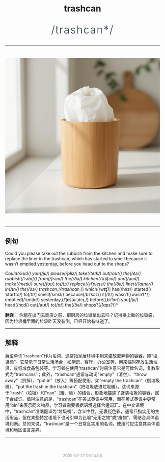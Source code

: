 <div align="center">

# trashcan

<div style="margin: 30px 0;">
<h1 style="font-size: 2.5em; font-weight: 300; letter-spacing: 2px; margin: 0; color: #2c3e50;">
/trashcan*/
</h1>
</div>

</div>

---

<div align="center" style="margin: 40px 0;">

![trashcan](images/trashcan.png)

</div>

---

## 例句

Could you please take out the rubbish from the kitchen and make sure to replace the liner in the trashcan, which has started to smell because it wasn’t emptied yesterday, before you head out to the shops?

*Could(/kʊd/) you(/ju/) please(/pliz/) take(/teɪk/) out(/aʊt/) the(/ðə/) rubbish(/ˈrəbɪʃ/) from(/frəm/) the(/ðə/) kitchen(/ˈkɪʧən/) and(/ənd/) make(/meɪk/) sure(/ʃʊr/) to(/tɪ/) replace(/ˌriˈpleɪs/) the(/ðə/) liner(/ˈlaɪnər/) in(/ɪn/) the(/ðə/) trashcan,(/trashcan*,/) which(/wɪʧ/) has(/həz/) started(/ˈstɑrtɪd/) to(/tɪ/) smell(/smɛl/) because(/bɪˈkəz/) it(/ɪt/) wasn’t(/wasn’t*/) emptied(/ˈɛmtid/) yesterday,(/ˈjɛstərˌdeɪ,/) before(/ˌbiˈfɔr/) you(/ju/) head(/hɛd/) out(/aʊt/) to(/tɪ/) the(/ðə/) shops?(/ʃɑps?/)*

**翻译：** 你能在出门去商店之前，把厨房的垃圾拿出去吗？记得换上新的垃圾袋，因为垃圾桶里面的垃圾昨天没有倒，已经开始有味道了。

---

## 解释

英语单词“trashcan”作为名词，通常指家居环境中用来盛放废弃物的容器，即“垃圾桶”。它常见于日常生活场合，如厨房、客厅、办公室等，用来临时存放生活垃圾、废纸或食品包装等。学习者在使用“trashcan”时需注意它是可数名词，复数形式为“trashcans”；此外，“trashcan”通常与动词“empty”（清空）、“throw away”（扔掉）、“put in”（放入）等搭配使用，如“empty the trashcan”（倒垃圾桶）、“put the trash in the trashcan”（把垃圾放进垃圾桶）。该词来源于“trash”（垃圾）和“can”（罐、桶）的结合，形象地描述了盛装垃圾的容器，属于合成词。值得注意的是，“trashcan”在美式英语中常用，而在英式英语中更常用“bin”来表示同义物品，学习者需要根据语境选择合适词汇。在中文语境中，“trashcan”准确翻译为“垃圾桶”，含义中性，无褒贬色彩，通常只指实用的生活用品，但在某些特定语境下也可引申为比喻“无用之物”或“废物”，需结合具体语境判断。总的来说，“trashcan”是一个日常且实用的名词，使用时应注意其具体语境和地区语言差异。


---

<div align="center" style="margin-top: 50px;">
<small style="color: #999; font-size: 0.9em;">2025-07-27 09:14:04</small>
</div>
